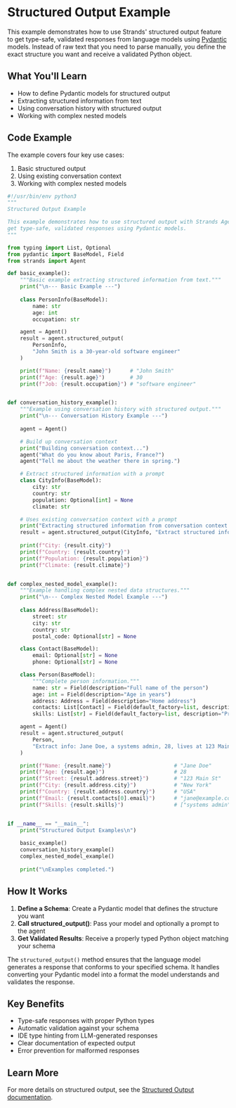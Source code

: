# Structured Output Example

This example demonstrates how to use Strands' structured output feature to get type-safe, validated responses from language models using [Pydantic](https://docs.pydantic.dev/latest/concepts/models/) models. Instead of raw text that you need to parse manually, you define the exact structure you want and receive a validated Python object.

## What You'll Learn

- How to define Pydantic models for structured output
- Extracting structured information from text
- Using conversation history with structured output
- Working with complex nested models

## Code Example

The example covers four key use cases:

1. Basic structured output
2. Using existing conversation context
3. Working with complex nested models

```python
#!/usr/bin/env python3
"""
Structured Output Example

This example demonstrates how to use structured output with Strands Agents to
get type-safe, validated responses using Pydantic models.
"""

from typing import List, Optional
from pydantic import BaseModel, Field
from strands import Agent

def basic_example():
    """Basic example extracting structured information from text."""
    print("\n--- Basic Example ---")
    
    class PersonInfo(BaseModel):
        name: str
        age: int
        occupation: str

    agent = Agent()
    result = agent.structured_output(
        PersonInfo, 
        "John Smith is a 30-year-old software engineer"
    )

    print(f"Name: {result.name}")      # "John Smith"
    print(f"Age: {result.age}")        # 30 
    print(f"Job: {result.occupation}") # "software engineer"


def conversation_history_example():
    """Example using conversation history with structured output."""
    print("\n--- Conversation History Example ---")
    
    agent = Agent()

    # Build up conversation context
    print("Building conversation context...")
    agent("What do you know about Paris, France?")
    agent("Tell me about the weather there in spring.")

    # Extract structured information with a prompt
    class CityInfo(BaseModel):
        city: str
        country: str
        population: Optional[int] = None
        climate: str

    # Uses existing conversation context with a prompt
    print("Extracting structured information from conversation context...")
    result = agent.structured_output(CityInfo, "Extract structured information about Paris")
    
    print(f"City: {result.city}")
    print(f"Country: {result.country}")
    print(f"Population: {result.population}")
    print(f"Climate: {result.climate}")


def complex_nested_model_example():
    """Example handling complex nested data structures."""
    print("\n--- Complex Nested Model Example ---")
    
    class Address(BaseModel):
        street: str
        city: str
        country: str
        postal_code: Optional[str] = None

    class Contact(BaseModel):
        email: Optional[str] = None
        phone: Optional[str] = None

    class Person(BaseModel):
        """Complete person information."""
        name: str = Field(description="Full name of the person")
        age: int = Field(description="Age in years")
        address: Address = Field(description="Home address")
        contacts: List[Contact] = Field(default_factory=list, description="Contact methods")
        skills: List[str] = Field(default_factory=list, description="Professional skills")

    agent = Agent()
    result = agent.structured_output(
        Person,
        "Extract info: Jane Doe, a systems admin, 28, lives at 123 Main St, New York, USA. Email: jane@example.com"
    )

    print(f"Name: {result.name}")                    # "Jane Doe"
    print(f"Age: {result.age}")                      # 28
    print(f"Street: {result.address.street}")        # "123 Main St" 
    print(f"City: {result.address.city}")            # "New York"
    print(f"Country: {result.address.country}")      # "USA"
    print(f"Email: {result.contacts[0].email}")      # "jane@example.com"
    print(f"Skills: {result.skills}")                # ["systems admin"]


if __name__ == "__main__":
    print("Structured Output Examples\n")
    
    basic_example()
    conversation_history_example()
    complex_nested_model_example()
    
    print("\nExamples completed.")
```

## How It Works

1. **Define a Schema**: Create a Pydantic model that defines the structure you want
2. **Call structured_output()**: Pass your model and optionally a prompt to the agent
3. **Get Validated Results**: Receive a properly typed Python object matching your schema

The `structured_output()` method ensures that the language model generates a response that conforms to your specified schema. It handles converting your Pydantic model into a format the model understands and validates the response.

## Key Benefits

- Type-safe responses with proper Python types
- Automatic validation against your schema
- IDE type hinting from LLM-generated responses
- Clear documentation of expected output
- Error prevention for malformed responses

## Learn More

For more details on structured output, see the [Structured Output documentation](../../user-guide/concepts/agents/structured-output.md).